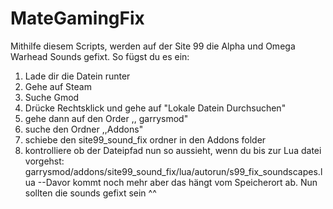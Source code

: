 # MateGamingFix
Mithilfe diesem Scripts, werden auf der Site 99 die Alpha und Omega Warhead Sounds gefixt. So fügst du es ein: 
1. Lade dir die Datein runter
2. Gehe auf Steam
3. Suche Gmod
4. Drücke Rechtsklick und gehe auf "Lokale Datein Durchsuchen"
5. gehe dann auf den Order ,, garrysmod"
6. suche den Ordner ,,Addons" 
7. schiebe den site99_sound_fix ordner in den Addons folder
8. kontrolliere ob der Dateipfad nun so aussieht, wenn du bis zur Lua datei vorgehst: garrysmod/addons/site99_sound_fix/lua/autorun/s99_fix_soundscapes.lua --Davor kommt noch mehr aber das hängt vom Speicherort ab.
   Nun sollten die sounds gefixt sein ^^
